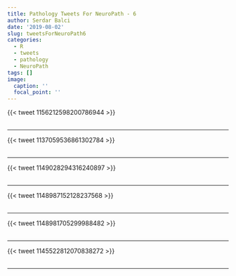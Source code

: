 ```yaml
---
title: Pathology Tweets For NeuroPath - 6
author: Serdar Balci
date: '2019-08-02'
slug: tweetsForNeuroPath6
categories:
  - R
  - tweets
  - pathology
  - NeuroPath
tags: []
image:
  caption: ''
  focal_point: ''
---
```



{{< tweet 1156212598200786944 >}}
<br>
<br>
<hr>
{{< tweet 1137059536861302784 >}}
<br>
<br>
<hr>
{{< tweet 1149028294316240897 >}}
<br>
<br>
<hr>
{{< tweet 1148987152128237568 >}}
<br>
<br>
<hr>
{{< tweet 1148981705299988482 >}}
<br>
<br>
<hr>
{{< tweet 1145522812070838272 >}}
<br>
<br>
<hr>
